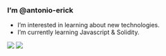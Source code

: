 ### I’m @antonio-erick
- I’m interested in learning about new technologies.
- I’m currently learning Javascript & Solidity.


![](https://github.com/antonio-erick/github-stats/blob/master/generated/overview.svg)
![](https://github.com/antonio-erick/github-stats/blob/master/generated/languages.svg)
